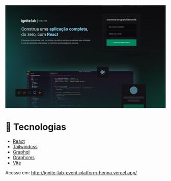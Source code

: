 <img alt="ignit" src="screens/home.JPG" />

# :rocket: Tecnologias

  - [React](https://pt-br.reactjs.org/docs/getting-started.html)
  - [Tailwindcss](https://tailwindcss.com/)
  - [Graphql](https://graphql.org/)
  - [Graphcms](https://graphcms.com/)
  - [Vite](https://vitejs.dev/)
  
Acesse em: http://ignite-lab-event-platform-henna.vercel.app/
